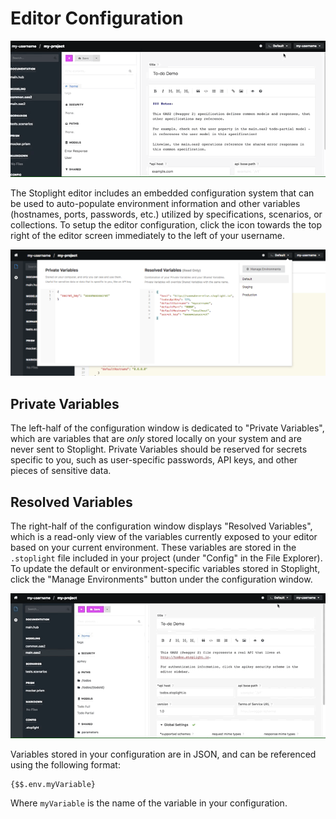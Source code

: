 # Editor Configuration

![](../../assets/gifs/editor-configuration.gif)

The Stoplight editor includes an embedded configuration system that can be used to auto-populate environment information and other variables (hostnames, ports, passwords, etc.) utilized by specifications, scenarios, or collections. To setup the editor configuration, click the icon towards the top right of the editor screen immediately to the left of your username.

![](../../assets/images/editor-configuration.png)

## Private Variables

The left-half of the configuration window is dedicated to "Private Variables", which are variables that are _only_ stored locally on your system and are never sent to Stoplight. Private Variables should be reserved for secrets specific to you, such as user-specific passwords, API keys, and other pieces of sensitive data.

## Resolved Variables 

The right-half of the configuration window displays "Resolved Variables", which is a read-only view of the variables currently exposed to your editor based on your current environment. These variables are stored in the `.stoplight` file included in your project (under "Config" in the File Explorer). To update the default or environment-specific variables stored in Stoplight, click the "Manage Environments" button under the configuration window.

![](../../assets/gifs/editor-configuration2.gif)

Variables stored in your configuration are in JSON, and can be referenced using the following format:

```
{$$.env.myVariable}
```

Where `myVariable` is the name of the variable in your configuration.

